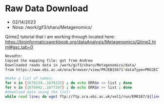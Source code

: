 # Raw Data Download

* 02/14/2023
* Nova: /work/gif3/sharu/Metagenomics/

Qiime2 tutorial that I am working through located here: https://bioinformaticsworkbook.org/dataAnalysis/Metagenomics/Qiime2.html#gsc.tab=0

```bash
Novadtn:
Copied the mapping file: got from Andrew
Downloaded reads data in /work/gif3/sharu/Metagenomics/data/ 
from https://www.ebi.ac.uk/ena/browser/view/PRJEB15671?dataType=PROJECT&show=reads

#make a list of names:
for n in {1678134..1678325} ; do echo ERR$n >> list ; done     
for n in {1676942..1677397} ; do echo ERR$n >> list ; done
#download data using the list:
while read line; do wget ftp://ftp.sra.ebi.ac.uk/vol1/run/ERR167/${line}/* ; done <list

```

 
